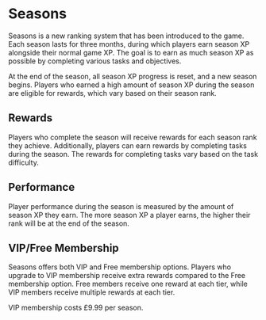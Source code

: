 # Seasons

Seasons is a new ranking system that has been introduced to the game. Each season lasts for three months, during which players earn season XP alongside their normal game XP. The goal is to earn as much season XP as possible by completing various tasks and objectives.

At the end of the season, all season XP progress is reset, and a new season begins. Players who earned a high amount of season XP during the season are eligible for rewards, which vary based on their season rank.

## Rewards
Players who complete the season will receive rewards for each season rank they achieve. Additionally, players can earn rewards by completing tasks during the season. The rewards for completing tasks vary based on the task difficulty.

## Performance
Player performance during the season is measured by the amount of season XP they earn. The more season XP a player earns, the higher their rank will be at the end of the season.

## VIP/Free Membership
Seasons offers both VIP and Free membership options. Players who upgrade to VIP membership receive extra rewards compared to the Free membership option. Free members receive one reward at each tier, while VIP members receive multiple rewards at each tier.

VIP membership costs £9.99 per season.
